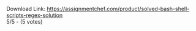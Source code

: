 Download Link: https://assignmentchef.com/product/solved-bash-shell-scripts-regex-solution
<br>
5/5 - (5 votes)